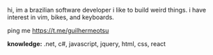 hi, im a brazilian software developer i like to build weird things. i have interest in vim, bikes, and keyboards.

ping me https://t.me/guilhermeotsu


**knowledge:** .net, c#, javascript, jquery, html, css, react
